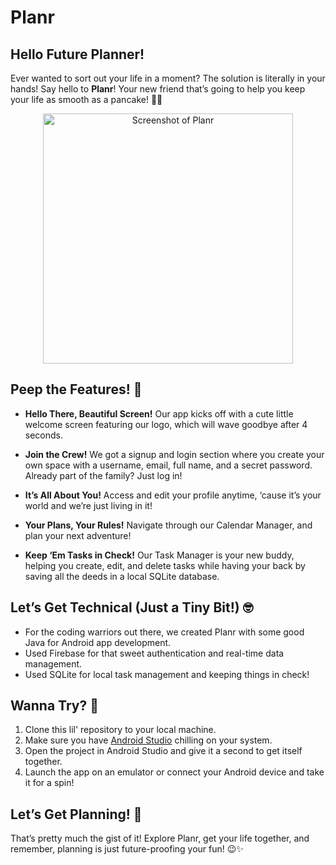 # Planr

## Hello Future Planner!
Ever wanted to sort out your life in a moment? The solution is literally in your hands! Say hello to **Planr**! Your new friend that’s going to help you keep your life as smooth as a pancake! 🥞💫 

<div align="center">
    <img src="https://github.com/khaoula4/Planr/assets/94049881/141316b5-df9e-416a-b104-1b4a456ed9c7" width="400" alt="Screenshot of Planr">
  
</div>

## Peep the Features! 🚀

- **Hello There, Beautiful Screen!** Our app kicks off with a cute little welcome screen featuring our logo, which will wave goodbye after 4 seconds. 

- **Join the Crew!** We got a signup and login section where you create your own space with a username, email, full name, and a secret password. Already part of the family? Just log in!

- **It’s All About You!** Access and edit your profile anytime, ‘cause it’s your world and we’re just living in it!

- **Your Plans, Your Rules!** Navigate through our Calendar Manager, and plan your next adventure!

- **Keep ‘Em Tasks in Check!** Our Task Manager is your new buddy, helping you create, edit, and delete tasks while having your back by saving all the deeds in a local SQLite database. 

## Let’s Get Technical (Just a Tiny Bit!) 🤓
- For the coding warriors out there, we created Planr with some good Java for Android app development.
- Used Firebase for that  sweet authentication and real-time data management.
- Used SQLite for local task management and keeping things in check!

## Wanna Try? 🌟
1. Clone this lil' repository to your local machine.
2. Make sure you have [Android Studio](https://developer.android.com/studio) chilling on your system.
3. Open the project in Android Studio and give it a second to get itself together.
4. Launch the app on an emulator or connect your Android device and take it for a spin!

## Let’s Get Planning! 🎉
That’s pretty much the gist of it! Explore Planr, get your life together, and remember, planning is just future-proofing your fun! 😉✨

